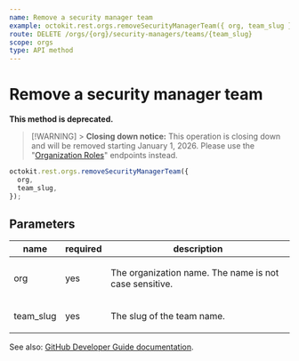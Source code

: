 ```yaml
---
name: Remove a security manager team
example: octokit.rest.orgs.removeSecurityManagerTeam({ org, team_slug })
route: DELETE /orgs/{org}/security-managers/teams/{team_slug}
scope: orgs
type: API method
---
```


# Remove a security manager team

**This method is deprecated.**

> [!WARNING] > **Closing down notice:** This operation is closing down and will be removed starting January 1, 2026. Please use the "[Organization Roles](https://docs.github.com/rest/orgs/organization-roles)" endpoints instead.

```js
octokit.rest.orgs.removeSecurityManagerTeam({
  org,
  team_slug,
});
```

## Parameters

<table>
  <thead>
    <tr>
      <th>name</th>
      <th>required</th>
      <th>description</th>
    </tr>
  </thead>
  <tbody>
    <tr><td>org</td><td>yes</td><td>

The organization name. The name is not case sensitive.

</td></tr>
<tr><td>team_slug</td><td>yes</td><td>

The slug of the team name.

</td></tr>
  </tbody>
</table>

See also: [GitHub Developer Guide documentation](https://docs.github.com/rest/orgs/security-managers#remove-a-security-manager-team).
